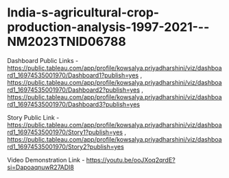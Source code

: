 # India-s-agricultural-crop-production-analysis-1997-2021---NM2023TNID06788


Dashboard Public Links -https://public.tableau.com/app/profile/kowsalya.priyadharshini/viz/dashboard1_16974535001970/Dashboard1?publish=yes ,  https://public.tableau.com/app/profile/kowsalya.priyadharshini/viz/dashboard1_16974535001970/Dashboard2?publish=yes ,  https://public.tableau.com/app/profile/kowsalya.priyadharshini/viz/dashboard1_16974535001970/Dashboard3?publish=yes

Story Public Link -https://public.tableau.com/app/profile/kowsalya.priyadharshini/viz/dashboard1_16974535001970/Story1?publish=yes ,  https://public.tableau.com/app/profile/kowsalya.priyadharshini/viz/dashboard1_16974535001970/Story2?publish=yes

Video Demonstration Link - https://youtu.be/ooJXoq2qrdE?si=DapoaqnuwR27ADI8
